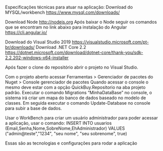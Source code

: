 Especificações técnicas para atuar na aplicação:
Download do MYSQL/workbench
https://www.mysql.com/downloads/

Download Node
 http://nodejs.org
Após baixar o Node seguir os comandos que se encontram no link abaixo para instalação do Angular
https://cli.angular.io/

Download do Visual Studio 2019
https://visualstudio.microsoft.com/pt-br/downloads/
Download .NET Core 2.2
https://dotnet.microsoft.com/download/dotnet-core/thank-you/sdk-2.2.202-windows-x64-installer

Após fazer o clone do repositório abrir o projeto no Visual Studio.

Com o projeto aberto acessar Ferramentas > Gerenciador de pacotes do Nuget > Console gerenciador de pacotes
Quando acessar o console o mesmo deve estar com a opção QuickBuy.Repositorio na aba projeto padrão.
Executar o comando Migrations “MinhaDataBase” no console, o sistema irá criar um mapa do banco de dados baseado no modelo de classes. 
Em seguida executar o comando Update-Database no console para subir a base de dados.

Usar o WorkBench para criar um usuário administrador para poder acessar a aplicação, usar o comando: INSERT INTO usuarios (Email,Senha,Nome,SobreNome,EhAdministrador) VALUES ("admin@teste","1234", "seu nome", "seu sobrenome", true)

Essas são as tecnologias e configurações para rodar a aplicação
